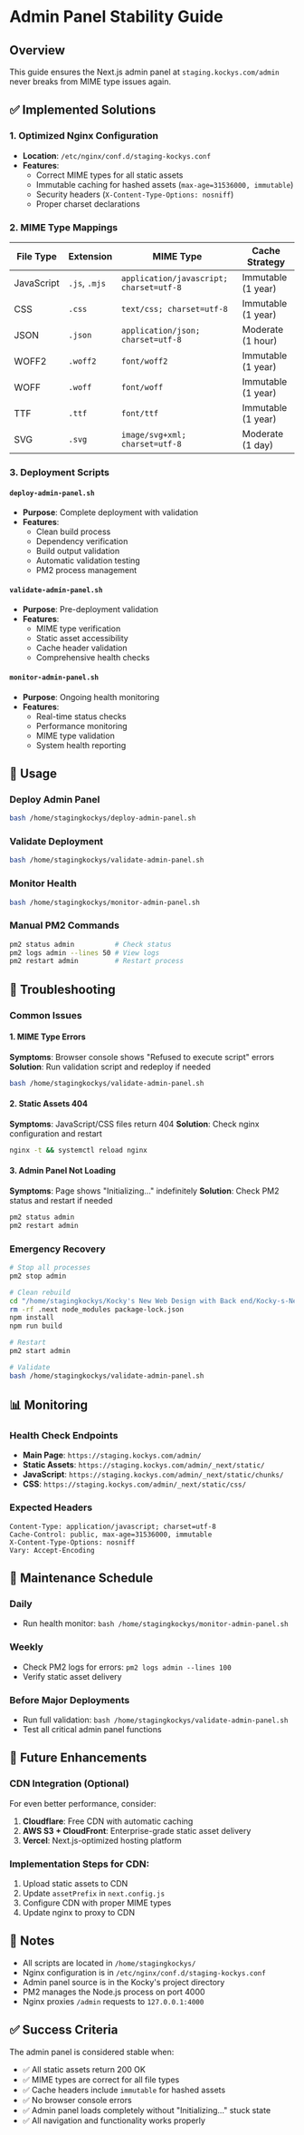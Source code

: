 # Admin Panel Stability Guide

## Overview
This guide ensures the Next.js admin panel at `staging.kockys.com/admin` never breaks from MIME type issues again.

## ✅ Implemented Solutions

### 1. Optimized Nginx Configuration
- **Location**: `/etc/nginx/conf.d/staging-kockys.conf`
- **Features**:
  - Correct MIME types for all static assets
  - Immutable caching for hashed assets (`max-age=31536000, immutable`)
  - Security headers (`X-Content-Type-Options: nosniff`)
  - Proper charset declarations

### 2. MIME Type Mappings
| File Type | Extension | MIME Type | Cache Strategy |
|-----------|-----------|-----------|----------------|
| JavaScript | `.js`, `.mjs` | `application/javascript; charset=utf-8` | Immutable (1 year) |
| CSS | `.css` | `text/css; charset=utf-8` | Immutable (1 year) |
| JSON | `.json` | `application/json; charset=utf-8` | Moderate (1 hour) |
| WOFF2 | `.woff2` | `font/woff2` | Immutable (1 year) |
| WOFF | `.woff` | `font/woff` | Immutable (1 year) |
| TTF | `.ttf` | `font/ttf` | Immutable (1 year) |
| SVG | `.svg` | `image/svg+xml; charset=utf-8` | Moderate (1 day) |

### 3. Deployment Scripts

#### `deploy-admin-panel.sh`
- **Purpose**: Complete deployment with validation
- **Features**:
  - Clean build process
  - Dependency verification
  - Build output validation
  - Automatic validation testing
  - PM2 process management

#### `validate-admin-panel.sh`
- **Purpose**: Pre-deployment validation
- **Features**:
  - MIME type verification
  - Static asset accessibility
  - Cache header validation
  - Comprehensive health checks

#### `monitor-admin-panel.sh`
- **Purpose**: Ongoing health monitoring
- **Features**:
  - Real-time status checks
  - Performance monitoring
  - MIME type validation
  - System health reporting

## 🚀 Usage

### Deploy Admin Panel
```bash
bash /home/stagingkockys/deploy-admin-panel.sh
```

### Validate Deployment
```bash
bash /home/stagingkockys/validate-admin-panel.sh
```

### Monitor Health
```bash
bash /home/stagingkockys/monitor-admin-panel.sh
```

### Manual PM2 Commands
```bash
pm2 status admin          # Check status
pm2 logs admin --lines 50 # View logs
pm2 restart admin         # Restart process
```

## 🔧 Troubleshooting

### Common Issues

#### 1. MIME Type Errors
**Symptoms**: Browser console shows "Refused to execute script" errors
**Solution**: Run validation script and redeploy if needed
```bash
bash /home/stagingkockys/validate-admin-panel.sh
```

#### 2. Static Assets 404
**Symptoms**: JavaScript/CSS files return 404
**Solution**: Check nginx configuration and restart
```bash
nginx -t && systemctl reload nginx
```

#### 3. Admin Panel Not Loading
**Symptoms**: Page shows "Initializing..." indefinitely
**Solution**: Check PM2 status and restart if needed
```bash
pm2 status admin
pm2 restart admin
```

### Emergency Recovery
```bash
# Stop all processes
pm2 stop admin

# Clean rebuild
cd "/home/stagingkockys/Kocky's New Web Design with Back end/Kocky-s-New-web-Design/Kocky-s-New-web-Design/admin-panel"
rm -rf .next node_modules package-lock.json
npm install
npm run build

# Restart
pm2 start admin

# Validate
bash /home/stagingkockys/validate-admin-panel.sh
```

## 📊 Monitoring

### Health Check Endpoints
- **Main Page**: `https://staging.kockys.com/admin/`
- **Static Assets**: `https://staging.kockys.com/admin/_next/static/`
- **JavaScript**: `https://staging.kockys.com/admin/_next/static/chunks/`
- **CSS**: `https://staging.kockys.com/admin/_next/static/css/`

### Expected Headers
```http
Content-Type: application/javascript; charset=utf-8
Cache-Control: public, max-age=31536000, immutable
X-Content-Type-Options: nosniff
Vary: Accept-Encoding
```

## 🔄 Maintenance Schedule

### Daily
- Run health monitor: `bash /home/stagingkockys/monitor-admin-panel.sh`

### Weekly
- Check PM2 logs for errors: `pm2 logs admin --lines 100`
- Verify static asset delivery

### Before Major Deployments
- Run full validation: `bash /home/stagingkockys/validate-admin-panel.sh`
- Test all critical admin panel functions

## 🚀 Future Enhancements

### CDN Integration (Optional)
For even better performance, consider:
1. **Cloudflare**: Free CDN with automatic caching
2. **AWS S3 + CloudFront**: Enterprise-grade static asset delivery
3. **Vercel**: Next.js-optimized hosting platform

### Implementation Steps for CDN:
1. Upload static assets to CDN
2. Update `assetPrefix` in `next.config.js`
3. Configure CDN with proper MIME types
4. Update nginx to proxy to CDN

## 📝 Notes

- All scripts are located in `/home/stagingkockys/`
- Nginx configuration is in `/etc/nginx/conf.d/staging-kockys.conf`
- Admin panel source is in the Kocky's project directory
- PM2 manages the Node.js process on port 4000
- Nginx proxies `/admin` requests to `127.0.0.1:4000`

## ✅ Success Criteria

The admin panel is considered stable when:
- ✅ All static assets return 200 OK
- ✅ MIME types are correct for all file types
- ✅ Cache headers include `immutable` for hashed assets
- ✅ No browser console errors
- ✅ Admin panel loads completely without "Initializing..." stuck state
- ✅ All navigation and functionality works properly
